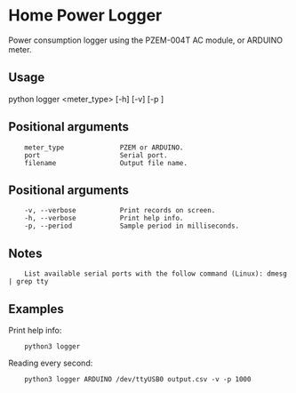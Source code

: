 # Home Power Logger
Power consumption logger using the PZEM-004T AC module, or ARDUINO meter.

## Usage ##

python logger <meter_type> <port> <filename> [-h] [-v] [-p <period>]

## Positional arguments
        meter_type              PZEM or ARDUINO.
        port                    Serial port.
        filename                Output file name.

## Positional arguments
        -v, --verbose           Print records on screen.
        -h, --verbose           Print help info.
        -p, --period            Sample period in milliseconds.

## Notes
        List available serial ports with the follow command (Linux): dmesg | grep tty

## Examples
Print help info:

        python3 logger

Reading every second:

        python3 logger ARDUINO /dev/ttyUSB0 output.csv -v -p 1000
